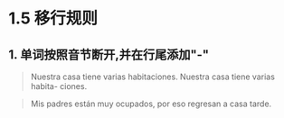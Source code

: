 # 1.5 移行规则

## 1. 单词按照音节断开,并在行尾添加"-"
> Nuestra casa tiene varias habitaciones.
Nuestra casa tiene varias habita-
ciones.

>Mis padres están muy ocupados,
>por eso regresan a casa tarde.



